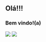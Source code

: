<h2> Olá!!! </h2>
<h3>Bem vindo!(a)</h3>
<div> 
  <a href="https://www.linkedin.com/in/aline-martins-3b874b1a4/" target="_blank"><img src="https://img.shields.io/badge/-LinkedIn-%230077B5?style=for-the-badge&logo=linkedin&logoColor=white" target="_blank"></a> 
  <a href = "mailto:contatomartinsaline@gmail.com"><img src="https://img.shields.io/badge/-Gmail-%23333?style=for-the-badge&logo=gmail&logoColor=white" target="_blank"></a>
</div>
